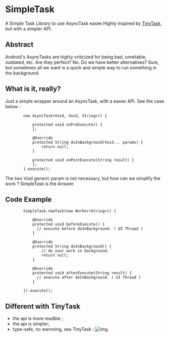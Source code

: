 # SimpleTask
A Simple Task Library to use AsyncTask easier.Highly inspired by [TinyTask](https://github.com/inaka/TinyTask),
but with a simpler API.

## Abstract
Android's AsyncTasks are highly criticized for being bad, unreliable, outdated, etc. Are they perfect? No. Do we have better alternatives? Sure, but sometimes all we want is a quick and simple way to run something in the background.

## What is it, really?
Just a simple wrapper around an AsyncTask, with a easier API.
See the case below : 

```
        new AsyncTask<Void, Void, String>() {

            protected void onPreExecute() {
            };

            @Override
            protected String doInBackground(Void... params) {
                return null;
            }

            protected void onPostExecute(String result) {
            };
        }.execute();
```        
The two Void generic param is not necessary, but how can we simplify the work ? SimpleTask is the Answer.     

## Code Example

```
        SimpleTask.newTask(new Worker<String>() {

            @Override
            protected void beforeExecute() {
              // execute before doInBackground. ( UI Thread )
            }

            @Override
            protected String doInBackground() {
                // do your work in background.
                return null;
            }

            @Override
            protected void afterExecute(String result) {
              // execute after doInBackground. ( UI Thread )
            }

        }).execute();
```

## Different with TinyTask
* the api is more readble ;
* the api is simpler;
* type-safe, no warnning, see TinyTask : ![img](http://img.blog.csdn.net/20150307095409882).     

